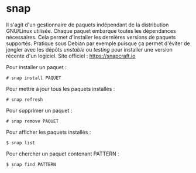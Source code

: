 snap
====

Il s'agit d'un gestionnaire de paquets indépendant de la distribution GNU/Linux utilisée. Chaque paquet embarque toutes les dépendances nécessaires.
Cela permet d'installer les dernières versions de paquets supportés. Pratique sous Debian par exemple puisque ça permet d'éviter de jongler avec les dépôts *unstable* ou *testing* pour installer une version récente d'un logiciel.
Site officiel : https://snapcraft.io

Pour installer un paquet :
 ```
# snap install PAQUET
```

Pour mettre à jour tous les paquets installés :
 ```
# snap refresh
```

Pour supprimer un paquet :
 ```
# snap remove PAQUET
```

Pour afficher les paquets installés :
 ```
$ snap list
```

Pour chercher un paquet contenant PATTERN :
 ```
$ snap find PATTERN
```
